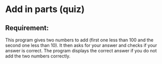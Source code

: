 # Add in parts (quiz)

## Requirement:

This program gives two numbers to add (first one less than 100 and the second one less than 10). It then asks for your answer and checks if your answer is correct. The program displays the correct answer if you do not add the two numbers correctly.